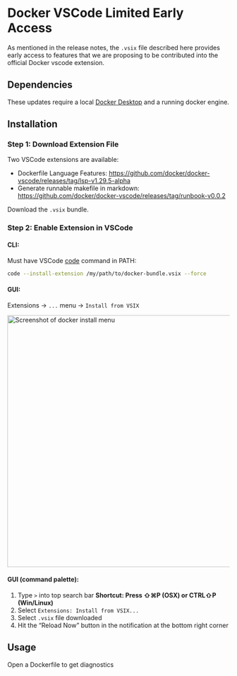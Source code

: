 # Docker VSCode Limited Early Access
As mentioned in the release notes, the `.vsix` file described here provides early access to features that
we are proposing to be contributed into the official Docker vscode extension.

## Dependencies
These updates require a local [Docker Desktop](https://www.docker.com/products/docker-desktop/) and a running
docker engine.

## Installation

### Step 1: Download Extension File
Two VSCode extensions are available:
- Dockerfile Language Features: https://github.com/docker/docker-vscode/releases/tag/lsp-v1.29.5-alpha
- Generate runnable makefile in markdown: https://github.com/docker/docker-vscode/releases/tag/runbook-v0.0.2

Download the `.vsix` bundle.

### Step 2: Enable Extension in VSCode

#### CLI:

Must have VSCode [code](https://code.visualstudio.com/docs/editor/command-line#_code-is-not-recognized-as-an-internal-or-external-command) command in PATH:

```bash
code --install-extension /my/path/to/docker-bundle.vsix --force
```

#### GUI:

Extensions -> `...` menu -> `Install from VSIX`

<img width="570" alt="Screenshot of docker install menu" src="https://github.com/docker/docker-ai/assets/5000430/1cf2b904-f341-4a84-aceb-1933c51efe68">

#### GUI (command palette):

1. Type `>` into top search bar
**Shortcut: Press ⇧⌘P (OSX) or CTRL⇧P (Win/Linux)**
2. Select `Extensions: Install from VSIX...`
3. Select `.vsix` file downloaded
4. Hit the “Reload Now” button in the notification at the bottom right corner

## Usage
Open a Dockerfile to get diagnostics

